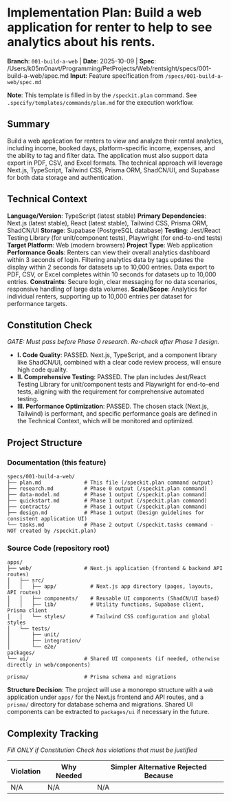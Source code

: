 # Implementation Plan: Build a web application for renter to help to see analytics about his rents.

**Branch**: `001-build-a-web` | **Date**: 2025-10-09 | **Spec**: /Users/k05m0navt/Programming/PetProjects/Web/rentsight/specs/001-build-a-web/spec.md
**Input**: Feature specification from `/specs/001-build-a-web/spec.md`

**Note**: This template is filled in by the `/speckit.plan` command. See `.specify/templates/commands/plan.md` for the execution workflow.

## Summary

Build a web application for renters to view and analyze their rental analytics, including income, booked days, platform-specific income, expenses, and the ability to tag and filter data. The application must also support data export in PDF, CSV, and Excel formats. The technical approach will leverage Next.js, TypeScript, Tailwind CSS, Prisma ORM, ShadCN/UI, and Supabase for both data storage and authentication.

## Technical Context

**Language/Version**: TypeScript (latest stable)
**Primary Dependencies**: Next.js (latest stable), React (latest stable), Tailwind CSS, Prisma ORM, ShadCN/UI
**Storage**: Supabase (PostgreSQL database)
**Testing**: Jest/React Testing Library (for unit/component tests), Playwright (for end-to-end tests)
**Target Platform**: Web (modern browsers)
**Project Type**: Web application
**Performance Goals**: Renters can view their overall analytics dashboard within 3 seconds of login. Filtering analytics data by tags updates the display within 2 seconds for datasets up to 10,000 entries. Data export to PDF, CSV, or Excel completes within 10 seconds for datasets up to 10,000 entries.
**Constraints**: Secure login, clear messaging for no data scenarios, responsive handling of large data volumes.
**Scale/Scope**: Analytics for individual renters, supporting up to 10,000 entries per dataset for performance targets.

## Constitution Check

*GATE: Must pass before Phase 0 research. Re-check after Phase 1 design.*

- **I. Code Quality**: PASSED. Next.js, TypeScript, and a component library like ShadCN/UI, combined with a clear code review process, will ensure high code quality.
- **II. Comprehensive Testing**: PASSED. The plan includes Jest/React Testing Library for unit/component tests and Playwright for end-to-end tests, aligning with the requirement for comprehensive automated testing.
- **III. Performance Optimization**: PASSED. The chosen stack (Next.js, Tailwind) is performant, and specific performance goals are defined in the Technical Context, which will be monitored and optimized.

## Project Structure

### Documentation (this feature)

```
specs/001-build-a-web/
├── plan.md              # This file (/speckit.plan command output)
├── research.md          # Phase 0 output (/speckit.plan command)
├── data-model.md        # Phase 1 output (/speckit.plan command)
├── quickstart.md        # Phase 1 output (/speckit.plan command)
├── contracts/           # Phase 1 output (/speckit.plan command)
├── design.md            # Phase 1 output (Design guidelines for consistent application UI)
└── tasks.md             # Phase 2 output (/speckit.tasks command - NOT created by /speckit.plan)
```

### Source Code (repository root)

```
apps/
├── web/                 # Next.js application (frontend & backend API routes)
│   ├── src/
│   │   ├── app/           # Next.js app directory (pages, layouts, API routes)
│   │   ├── components/    # Reusable UI components (ShadCN/UI based)
│   │   ├── lib/           # Utility functions, Supabase client, Prisma client
│   │   └── styles/        # Tailwind CSS configuration and global styles
│   └── tests/
│       ├── unit/
│       ├── integration/
│       └── e2e/
packages/
└── ui/                  # Shared UI components (if needed, otherwise directly in web/components)

prisma/                  # Prisma schema and migrations
```

**Structure Decision**: The project will use a monorepo structure with a `web` application under `apps/` for the Next.js frontend and API routes, and a `prisma/` directory for database schema and migrations. Shared UI components can be extracted to `packages/ui` if necessary in the future.

## Complexity Tracking

*Fill ONLY if Constitution Check has violations that must be justified*

| Violation | Why Needed | Simpler Alternative Rejected Because |
|-----------|------------|-------------------------------------|
| N/A | N/A | N/A |
